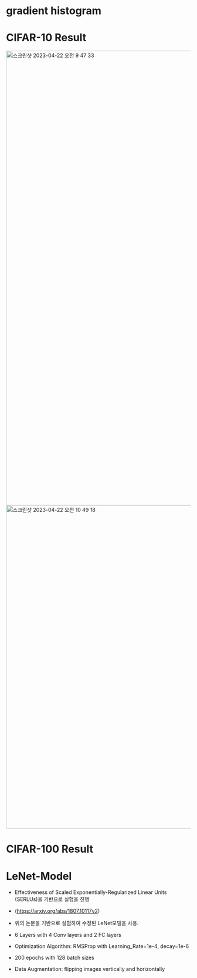 # gradient histogram




# CIFAR-10 Result
<img width="1237" alt="스크린샷 2023-04-22 오전 9 47 33" src="https://user-images.githubusercontent.com/104286511/233755492-51e2a9ff-44fc-4e87-9457-7d78a2e2f424.png">
<img width="880" alt="스크린샷 2023-04-22 오전 10 49 18" src="https://user-images.githubusercontent.com/104286511/233755579-7b1ed4ce-4cd5-4bff-96c1-ffb4aa25ad9a.png">


# CIFAR-100 Result






# LeNet-Model
- Effectiveness of Scaled Exponentially-Regularized Linear Units (SERLUs)을 기반으로 실험을 진행
- (https://arxiv.org/abs/1807.10117v2)
- 위의 논문을 기반으로 실험하여 수정된 LeNet모델을 사용.

- 6 Layers with 4 Conv layers and 2 FC layers
- Optimization Algorithm: RMSProp with Learning_Rate=1e-4, decay=1e-6
- 200 epochs with 128 batch sizes

- Data Augmentation: flipping images vertically and horizontally
